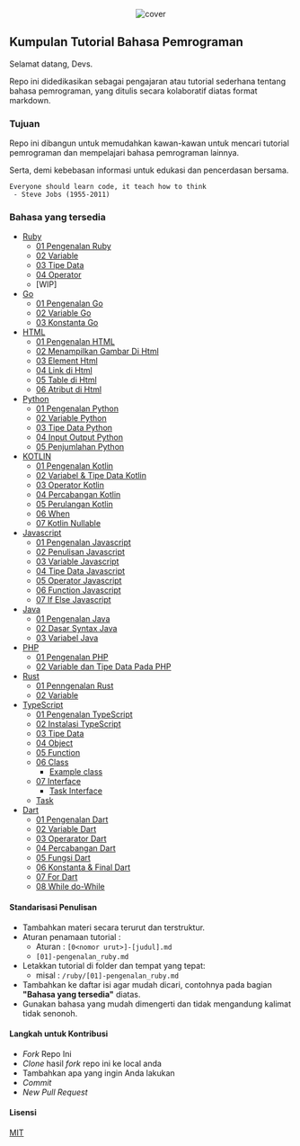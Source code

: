 <div align='center'>

![cover](https://raw.githubusercontent.com/imamsutono/bahasa-pemrograman/master/assets/cover.png)

</div>

## Kumpulan Tutorial Bahasa Pemrograman

Selamat datang, Devs.

Repo ini didedikasikan sebagai pengajaran atau tutorial sederhana tentang bahasa pemrograman, yang ditulis secara kolaboratif diatas format markdown.

### Tujuan

Repo ini dibangun untuk memudahkan kawan-kawan untuk mencari tutorial pemrograman dan mempelajari bahasa pemrograman lainnya.

Serta, demi kebebasan informasi untuk edukasi dan pencerdasan bersama.

```
Everyone should learn code, it teach how to think
 - Steve Jobs (1955-2011)
```

### Bahasa yang tersedia

- [Ruby](./ruby)
  - [01 Pengenalan Ruby](./ruby/[01]-pengenalan_ruby.md)
  - [02 Variable](./ruby/[02]-variable.md)
  - [03 Tipe Data](./ruby/[03]-tipe_data.md)
  - [04 Operator](./ruby/[04]-operator.md)
  - [WIP]
- [Go](./go)
  - [01 Pengenalan Go](./go/[01]-pengenalan_go.md)
  - [02 Variable Go](./go/[02]-variable_go.md)
  - [03 Konstanta Go](./go/[03]-konstanta_go.md)
- [HTML](./html)
  - [01 Pengenalan HTML](./html/[01]-pengenalan_html.md)
  - [02 Menampilkan Gambar Di Html](./html/[02]-menampilkan_gambar_di_html.md)
  - [03 Element Html](./html/[03]-element_html.md)
  - [04 Link di Html](./html/[04]-link_html.md)
  - [05 Table di Html](./html/[05]-table_html.md)
  - [06 Atribut di Html](./html/[06]-atribut_html.md)
- [Python](./python)
  - [01 Pengenalan Python](./python/[01]-pengenalan_python.md)
  - [02 Variable Python](./python/[02]-variable_python.md)
  - [03 Tipe Data Python](./python/[03]-tipe_data_python.md)
  - [04 Input Output Python](./python/[04]-input_output_python.md)
  - [05 Penjumlahan Python](./python/[05]-penjumlahan_python.md)
- [KOTLIN](./kotlin)
  - [01 Pengenalan Kotlin](./kotlin/[01]-pengenalan-kotlin.md)
  - [02 Variabel & Tipe Data Kotlin](./kotlin[02]-variabel_dan_tipe_data_kotlin.md)
  - [03 Operator Kotlin](./kotlin[03]-operator_kotlin.md)
  - [04 Percabangan Kotlin](./kotlin[04]-percabangan_kotlin.md)
  - [05 Perulangan Kotlin](./kotlin[05]-perulangan_kotlin.md)
  - [06 When](./kotlin[06]-WhenExpressions.md)
  - [07 Kotlin Nullable](./kotlin/[07]-tipe_null.md)
- [Javascript](./javascript)
  - [01 Pengenalan Javascript](./javascript/[01]-pengenalan_javascript.md)
  - [02 Penulisan Javascript](./javascript/[02]-Penulisan_JavaScript.md)
  - [03 Variable Javascript](./javascript/[03]-Variable_JavaScript.md)
  - [04 Tipe Data Javascript](./javascript/[04]-TipeData_JavaScript.md)
  - [05 Operator Javascript](./javascript/[05]-Operator_JavaScript.md)
  - [06 Function Javascript](./javascript/[06]-Function_JavaScript.md)
  - [07 If Else Javascript](./javascript/[07]-ifElse_Javascript.md)
- [Java](./java)
  - [01 Pengenalan Java](./java/[01]-pengenalanan-java.md)
  - [02 Dasar Syntax Java](./java/[02]-dasar-syntax-java.md)
  - [03 Variabel Java](./java/[03]-variabel-java.md)
- [PHP](./php)
  - [01 Pengenalan PHP](./php/[01]-pengenalan-php.md)
  - [02 Variable dan Tipe Data Pada PHP](./php/[02]-variable-php.md)
- [Rust](./rust)
  - [01 Penngenalan Rust](./rust/[01]-pengenalan-rust.md)
  - [02 Variable](./rust/[02]-variable.md)
- [TypeScript](./typescript)
  - [01 Pengenalan TypeScript](./typescript/pengenalan-typescript.md)
  - [02 Instalasi TypeScript](./typescript/instalasi_TypeScript.md)
  - [03 Tipe Data](./typescript/tipe_data.md)
  - [04 Object](./typescript/object.md)
  - [05 Function](./typescript/function.md)
  - [06 Class](./typescript/class.md)
    - [Example class](./typescript/contoh_class.ts)
  - [07 Interface](./typescript/interface.md)
    - [Task Interface](./typescript/task_interface.ts)
  - [Task](./typescript/task.ts)
- [Dart](./dart)
	- [01 Pengenalan Dart](./dart/[01]-pengenalan_dart.md)
  - [02 Variable Dart](./dart/[02]-variable_dart.md)
  - [03 Operarator Dart](./dart/[03]-operarator_dart.md)
  - [04 Percabangan Dart](./dart/[04]-percabangan_dart.md)
  - [05 Fungsi Dart](./dart/[05]-function_dart.md)
  - [06 Konstanta & Final Dart](./dart/[06]-constants_dan_final_dart.md)
  - [07 For Dart](./dart/[07]-for_dart.md)
  - [08 While do-While](./dart/[08]-do_while_dart.md)
#### Standarisasi Penulisan

- Tambahkan materi secara terurut dan terstruktur.
- Aturan penamaan tutorial :
  - Aturan : `[0<nomor urut>]-[judul].md`
  - `[01]-pengenalan_ruby.md`
- Letakkan tutorial di folder dan tempat yang tepat:
  - misal : `/ruby/[01]-pengenalan_ruby.md`
- Tambahkan ke daftar isi agar mudah dicari, contohnya pada bagian **"Bahasa yang tersedia"** diatas.
- Gunakan bahasa yang mudah dimengerti dan tidak mengandung kalimat tidak senonoh.

#### Langkah untuk Kontribusi

- _Fork_ Repo Ini
- _Clone_ hasil _fork_ repo ini ke local anda
- Tambahkan apa yang ingin Anda lakukan
- _Commit_
- _New Pull Request_

#### Lisensi

[MIT](./LICENSE)
